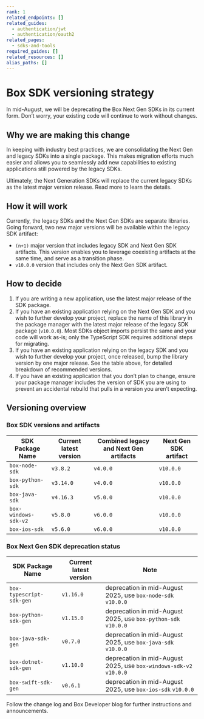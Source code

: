 ```yaml
---
rank: 1
related_endpoints: []
related_guides:
  - authentication/jwt
  - authentication/oauth2
related_pages:
  - sdks-and-tools
required_guides: []
related_resources: []
alias_paths: []
---
```


# Box SDK versioning strategy

In mid-August, we will be deprecating the Box Next Gen SDKs in its current form. Don’t worry, your existing code will continue to work without changes. 

## Why we are making this change

In keeping with industry best practices, we are consolidating the Next Gen and legacy SDKs into a single package. This makes migration efforts much easier and allows you to seamlessly add new capabilities to existing applications still powered by the legacy SDKs. 

Ultimately, the Next Generation SDKs will replace the current legacy SDKs as the latest major version release. Read more to learn the details.

## How it will work

Currently, the legacy SDKs and the Next Gen SDKs are separate libraries. Going forward, two new major versions will be available within the legacy SDK artifact:

- `(n+1)` major version that includes legacy SDK and Next Gen SDK artifacts. This version enables you to leverage coexisting artifacts at the same time, and serve as a transition phase.
- `v10.0.0` version that includes only the Next Gen SDK artifact.

## How to decide

1. If you are writing a new application, use the latest major release of the SDK package.
2. If you have an existing application relying on the Next Gen SDK and you wish to further develop your project, replace the name of this library in the package manager with the latest major release of the legacy SDK package (`v10.0.0`). Most SDKs object imports persist the same and your code will work as-is; only the TypeScript SDK requires additional steps for migrating.
3. If you have an existing application relying on the legacy SDK and you wish to further develop your project, once released, bump the library version by one major release. See the table above, for detailed breakdown of recommended versions.
4. If you have an existing application that you don’t plan to change, ensure your package manager includes the version of SDK you are using to prevent an accidental rebuild that pulls in a version you aren’t expecting.

## Versioning overview

### Box SDK versions and artifacts

| SDK Package Name   | Current latest version | Combined legacy and Next Gen artifacts | Next Gen SDK artifact |
|--------------------|---------|--------|----------|
| `box-node-sdk`       | `v3.8.2`  | `v4.0.0` | `v10.0.0`  |
| `box-python-sdk`     | `v3.14.0` | `v4.0.0` | `v10.0.0`  |
| `box-java-sdk`      | `v4.16.3` | `v5.0.0` | `v10.0.0`  |
| `box-windows-sdk-v2` | `v5.8.0`  | `v6.0.0` | `v10.0.0`  |
| `box-ios-sdk`       | `v5.6.0`  | `v6.0.0` | `v10.0.0`  |

### Box Next Gen SDK deprecation status

| SDK Package Name | Current latest version  | Note 
|------------------|-------------------------|-------|
| `box-typescript-sdk-gen`    | `v1.16.0` | deprecation in mid-August 2025, use `box-node-sdk` `v10.0.0` |
| `box-python-sdk-gen`        | `v1.15.0` | deprecation in mid-August 2025, use `box-python-sdk` `v10.0.0` |
| `box-java-sdk-gen`          | `v0.7.0`  | deprecation in mid-August 2025, use `box-java-sdk` `v10.0.0`  |
| `box-dotnet-sdk-gen`        | `v1.10.0` | deprecation in mid-August 2025, use `box-windows-sdk-v2` `v10.0.0` |
| `box-swift-sdk-gen`         | `v0.6.1`  | deprecation in mid-August 2025, use `box-ios-sdk` `v10.0.0` |

Follow the change log and Box Developer blog for further instructions and announcements.
